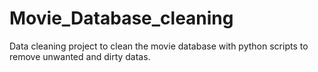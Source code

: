 # Movie_Database_cleaning

Data cleaning project to clean the movie database with python scripts to remove unwanted and dirty datas.
